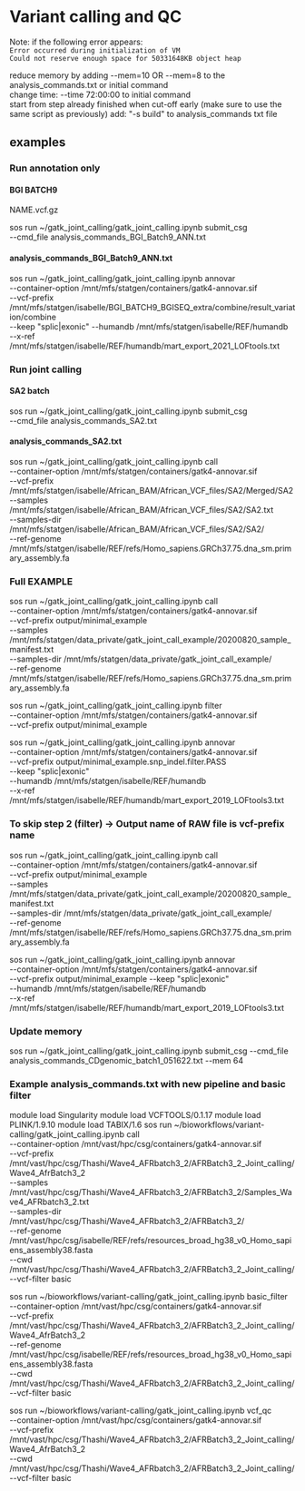# Variant calling and QC

Note: if the following error appears: \
`Error occurred during initialization of VM` \
`Could not reserve enough space for 50331648KB object heap` 

reduce memory by adding --mem=10 OR --mem=8 to the analysis_commands.txt or initial command \
change time: --time 72:00:00 to initial command \
start from step already finished when cut-off early (make sure to use the same script as previously) add: "-s build" to analysis_commands txt file

## examples 

### Run annotation only

#### BGI BATCH9
NAME.vcf.gz

sos run ~/gatk_joint_calling/gatk_joint_calling.ipynb submit_csg \
    --cmd_file analysis_commands_BGI_Batch9_ANN.txt 

#### analysis_commands_BGI_Batch9_ANN.txt
sos run ~/gatk_joint_calling/gatk_joint_calling.ipynb annovar \
--container-option /mnt/mfs/statgen/containers/gatk4-annovar.sif \
--vcf-prefix /mnt/mfs/statgen/isabelle/BGI_BATCH9_BGISEQ_extra/combine/result_variation/combine \
--keep "splic|exonic" --humandb /mnt/mfs/statgen/isabelle/REF/humandb \
--x-ref /mnt/mfs/statgen/isabelle/REF/humandb/mart_export_2021_LOFtools.txt

### Run joint calling

#### SA2 batch
sos run ~/gatk_joint_calling/gatk_joint_calling.ipynb submit_csg \
    --cmd_file analysis_commands_SA2.txt 
    
#### analysis_commands_SA2.txt 
sos run ~/gatk_joint_calling/gatk_joint_calling.ipynb call \
--container-option /mnt/mfs/statgen/containers/gatk4-annovar.sif \
--vcf-prefix /mnt/mfs/statgen/isabelle/African_BAM/African_VCF_files/SA2/Merged/SA2 \
--samples /mnt/mfs/statgen/isabelle/African_BAM/African_VCF_files/SA2/SA2.txt \
--samples-dir /mnt/mfs/statgen/isabelle/African_BAM/African_VCF_files/SA2/SA2/ \
--ref-genome /mnt/mfs/statgen/isabelle/REF/refs/Homo_sapiens.GRCh37.75.dna_sm.primary_assembly.fa

### Full EXAMPLE
sos run ~/gatk_joint_calling/gatk_joint_calling.ipynb call \
--container-option /mnt/mfs/statgen/containers/gatk4-annovar.sif \
--vcf-prefix output/minimal_example \
--samples /mnt/mfs/statgen/data_private/gatk_joint_call_example/20200820_sample_manifest.txt \
--samples-dir /mnt/mfs/statgen/data_private/gatk_joint_call_example/ \
--ref-genome /mnt/mfs/statgen/isabelle/REF/refs/Homo_sapiens.GRCh37.75.dna_sm.primary_assembly.fa

sos run ~/gatk_joint_calling/gatk_joint_calling.ipynb filter \
--container-option /mnt/mfs/statgen/containers/gatk4-annovar.sif \
--vcf-prefix output/minimal_example

sos run ~/gatk_joint_calling/gatk_joint_calling.ipynb annovar \
--container-option /mnt/mfs/statgen/containers/gatk4-annovar.sif \
--vcf-prefix output/minimal_example.snp_indel.filter.PASS \
--keep "splic|exonic" \
--humandb /mnt/mfs/statgen/isabelle/REF/humandb \
--x-ref /mnt/mfs/statgen/isabelle/REF/humandb/mart_export_2019_LOFtools3.txt

### To skip step 2 (filter) -> Output name of RAW file is vcf-prefix name

sos run ~/gatk_joint_calling/gatk_joint_calling.ipynb call \
--container-option /mnt/mfs/statgen/containers/gatk4-annovar.sif \
--vcf-prefix output/minimal_example \
--samples /mnt/mfs/statgen/data_private/gatk_joint_call_example/20200820_sample_manifest.txt \
--samples-dir /mnt/mfs/statgen/data_private/gatk_joint_call_example/ \
--ref-genome /mnt/mfs/statgen/isabelle/REF/refs/Homo_sapiens.GRCh37.75.dna_sm.primary_assembly.fa

sos run ~/gatk_joint_calling/gatk_joint_calling.ipynb annovar \
--container-option /mnt/mfs/statgen/containers/gatk4-annovar.sif \
--vcf-prefix output/minimal_example --keep "splic|exonic" \
--humandb /mnt/mfs/statgen/isabelle/REF/humandb \
--x-ref /mnt/mfs/statgen/isabelle/REF/humandb/mart_export_2019_LOFtools3.txt

### Update memory

sos run ~/gatk_joint_calling/gatk_joint_calling.ipynb submit_csg --cmd_file analysis_commands_CDgenomic_batch1_051622.txt --mem 64

### Example analysis_commands.txt with new pipeline and basic filter

module load Singularity
module load VCFTOOLS/0.1.17
module load PLINK/1.9.10
module load TABIX/1.6
sos run ~/bioworkflows/variant-calling/gatk_joint_calling.ipynb call \
    --container-option /mnt/vast/hpc/csg/containers/gatk4-annovar.sif \
    --vcf-prefix /mnt/vast/hpc/csg/Thashi/Wave4_AFRbatch3_2/AFRBatch3_2_Joint_calling/Wave4_AfrBatch3_2 \
    --samples /mnt/vast/hpc/csg/Thashi/Wave4_AFRbatch3_2/AFRBatch3_2/Samples_Wave4_AFRbatch3_2.txt \
    --samples-dir /mnt/vast/hpc/csg/Thashi/Wave4_AFRbatch3_2/AFRBatch3_2/ \
    --ref-genome /mnt/vast/hpc/csg/isabelle/REF/refs/resources_broad_hg38_v0_Homo_sapiens_assembly38.fasta \
    --cwd /mnt/vast/hpc/csg/Thashi/Wave4_AFRbatch3_2/AFRBatch3_2_Joint_calling/ \
    --vcf-filter basic

sos run ~/bioworkflows/variant-calling/gatk_joint_calling.ipynb basic_filter \
    --container-option /mnt/vast/hpc/csg/containers/gatk4-annovar.sif \
    --vcf-prefix /mnt/vast/hpc/csg/Thashi/Wave4_AFRbatch3_2/AFRBatch3_2_Joint_calling/Wave4_AfrBatch3_2 \
    --ref-genome /mnt/vast/hpc/csg/isabelle/REF/refs/resources_broad_hg38_v0_Homo_sapiens_assembly38.fasta \
    --cwd /mnt/vast/hpc/csg/Thashi/Wave4_AFRbatch3_2/AFRBatch3_2_Joint_calling/ \
    --vcf-filter basic

sos run ~/bioworkflows/variant-calling/gatk_joint_calling.ipynb vcf_qc \
    --container-option /mnt/vast/hpc/csg/containers/gatk4-annovar.sif \
    --vcf-prefix /mnt/vast/hpc/csg/Thashi/Wave4_AFRbatch3_2/AFRBatch3_2_Joint_calling/Wave4_AfrBatch3_2 \
    --cwd /mnt/vast/hpc/csg/Thashi/Wave4_AFRbatch3_2/AFRBatch3_2_Joint_calling/ \
    --vcf-filter basic
